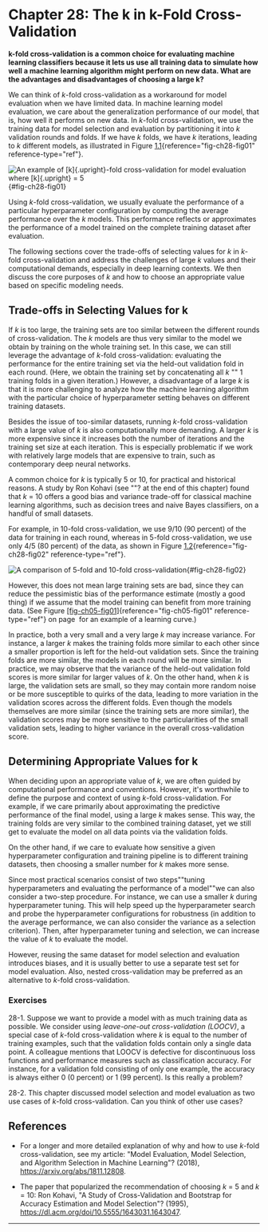 







# Chapter 28: The k in k-Fold Cross-Validation
[](#chapter-28-the-k-in-k-fold-cross-validation)



**k-fold cross-validation is a common choice for evaluating machine
learning classifiers because it lets us use all training data to
simulate how well a machine learning algorithm might perform on new
data. What are the advantages and disadvantages of choosing a large k?**

We can think of *k*-fold cross-validation as a workaround for model
evaluation when we have limited data. In machine learning model
evaluation, we care about the generalization performance of our model,
that is, how well it performs on new data. In *k*-fold cross-validation,
we use the training data for model selection and evaluation by
partitioning it into *k* validation rounds and folds. If we have *k*
folds, we have *k* iterations, leading to *k* different models, as
illustrated in Figure [1.1](#fig-ch28-fig01){reference="fig-ch28-fig01"
reference-type="ref"}.

![An example of [k]{.upright}-fold cross-validation for model evaluation
where [k]{.upright} = 5](../images/ch28-fig01.png){#fig-ch28-fig01}

Using *k*-fold cross-validation, we usually evaluate the performance of
a particular hyperparameter configuration by computing the average
performance over the *k* models. This performance reflects or
approximates the performance of a model trained on the complete training
dataset after evaluation.

The following sections cover the trade-offs of selecting values for *k*
in *k*-fold cross-validation and address the challenges of large *k*
values and their computational demands, especially in deep learning
contexts. We then discuss the core purposes of *k* and how to choose an
appropriate value based on specific modeling needs.

## Trade-offs in Selecting Values for k
[](#trade-offs-in-selecting-values-for-k)

If *k* is too large, the training sets are too similar between the
different rounds of cross-validation. The *k* models are thus very
similar to the model we obtain by training on the whole training set. In
this case, we can still leverage the advantage of *k*-fold
cross-validation: evaluating the performance for the entire training set
via the held-out validation fold in each round. (Here, we obtain the
training set by concatenating all *k* "" 1 training folds in a given
iteration.) However, a disadvantage of a large *k* is that it is more
challenging to analyze how the machine learning algorithm with the
particular choice of hyperparameter setting behaves on different
training datasets.

Besides the issue of too-similar datasets, running *k*-fold
cross-validation with a large value of *k* is also computationally more
demanding. A larger *k* is more expensive since it increases both the
number of iterations and the training set size at each iteration. This
is especially problematic if we work with relatively large models that
are expensive to train, such as contemporary deep neural networks.

A common choice for *k* is typically 5 or 10, for practical and
historical reasons. A study by Ron Kohavi (see ""? at the end of this
chapter) found that *k* = 10 offers a good bias and variance trade-off
for classical machine learning algorithms, such as decision trees and
naive Bayes classifiers, on a handful of small datasets.

For example, in 10-fold cross-validation, we use 9/10 (90 percent) of
the data for training in each round, whereas in 5-fold cross-validation,
we use only 4/5 (80 percent) of the data, as shown in
Figure [1.2](#fig-ch28-fig02){reference="fig-ch28-fig02"
reference-type="ref"}.

![A comparison of 5-fold and 10-fold
cross-validation](../images/ch28-fig02.png){#fig-ch28-fig02}

However, this does not mean large training sets are bad, since they can
reduce the pessimistic bias of the performance estimate (mostly a good
thing) if we assume that the model training can benefit from more
training data. (See
Figure [\[fig-ch05-fig01\]](#fig-ch05-fig01){reference="fig-ch05-fig01"
reference-type="ref"} on page  for an example of a learning curve.)

In practice, both a very small and a very large *k* may increase
variance. For instance, a larger *k* makes the training folds more
similar to each other since a smaller proportion is left for the
held-out validation sets. Since the training folds are more similar, the
models in each round will be more similar. In practice, we may observe
that the variance of the held-out validation fold scores is more similar
for larger values of *k*. On the other hand, when *k* is large, the
validation sets are small, so they may contain more random noise or be
more susceptible to quirks of the data, leading to more variation in the
validation scores across the different folds. Even though the models
themselves are more similar (since the training sets are more similar),
the validation scores may be more sensitive to the particularities of
the small validation sets, leading to higher variance in the overall
cross-validation score.

## Determining Appropriate Values for k
[](#determining-appropriate-values-for-k)

When deciding upon an appropriate value of *k*, we are often guided by
computational performance and conventions. However, it's worthwhile to
define the purpose and context of using *k*-fold cross-validation. For
example, if we care primarily about approximating the predictive
performance of the final model, using a large *k* makes sense. This way,
the training folds are very similar to the combined training dataset,
yet we still get to evaluate the model on all data points via the
validation folds.

On the other hand, if we care to evaluate how sensitive a given
hyperparameter configuration and training pipeline is to different
training datasets, then choosing a smaller number for *k* makes more
sense.

Since most practical scenarios consist of two steps""tuning
hyperparameters and evaluating the performance of a model""we can also
consider a two-step procedure. For instance, we can use a smaller *k*
during hyperparameter tuning. This will help speed up the hyperparameter
search and probe the hyperparameter configurations for robustness (in
addition to the average performance, we can also consider the variance
as a selection criterion). Then, after hyperparameter tuning and
selection, we can increase the value of *k* to evaluate the model.

However, reusing the same dataset for model selection and evaluation
introduces biases, and it is usually better to use a separate test set
for model evaluation. Also, nested cross-validation may be preferred as
an alternative to *k*-fold cross-validation.

### Exercises
[](#exercises)

28-1. Suppose we want to provide a model with as much training data as
possible. We consider using *leave-one-out cross-validation (LOOCV)*, a
special case of *k*-fold cross-validation where *k* is equal to the
number of training examples, such that the validation folds contain only
a single data point. A colleague mentions that LOOCV is defective for
discontinuous loss functions and performance measures such as
classification accuracy. For instance, for a validation fold consisting
of only one example, the accuracy is always either 0 (0 percent) or 1
(99 percent). Is this really a problem?

28-2. This chapter discussed model selection and model evaluation as two
use cases of *k*-fold cross-validation. Can you think of other use
cases?

## References
[](#references)

- For a longer and more detailed explanation of why and how to use
  *k*-fold cross-validation, see my article: "Model Evaluation, Model
  Selection, and Algorithm Selection in Machine Learning"? (2018),
  <https://arxiv.org/abs/1811.12808>.

- The paper that popularized the recommendation of choosing *k* = 5 and
  *k* = 10: Ron Kohavi, "A Study of Cross-Validation and Bootstrap for
  Accuracy Estimation and Model Selection"? (1995),
  <https://dl.acm.org/doi/10.5555/1643031.1643047>.


------------------------------------------------------------------------

